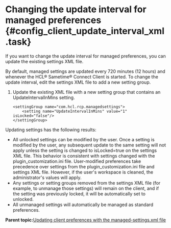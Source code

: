 # Changing the update interval for managed preferences {#config_client_update_interval_xml .task}

If you want to change the update interval for managed preferences, you can update the existing settings XML file.

By default, managed settings are updated every 720 minutes \(12 hours\) and whenever the HCL® Sametime® Connect Client is started. To change the update interval, edit the settings XML file to add a new setting group.

1.  Update the existing XML file with a new setting group that contains an UpdateIntervalInMins setting.

    ```
    <settingGroup name="com.hcl.rcp.managedsettings">  
        <setting name="UpdateIntervalInMins" value="1" isLocked="false"/>
    </settingGroup>
    ```


Updating settings has the following results:

-   All unlocked settings can be modified by the user. Once a setting is modified by the user, any subsequent update to the same setting will not apply unless the setting is changed to isLocked=true on the settings XML file. This behavior is consistent with settings changed with the plugin\_customization.ini file. User-modified preferences take precedence over settings from the plugin\_customization.ini file and settings XML file. However, if the user's workspace is cleaned, the administrator's values will apply.
-   Any settings or setting groups removed from the settings XML file \(for example, to unmanage those settings\) will remain on the client, and if the setting was previously locked, it will be automatically set to unlocked.
-   All unmanaged settings will automatically be managed as standard preferences.

**Parent topic:**[Updating client preferences with the managed-settings.xml file](config_client_xml_location.md)


